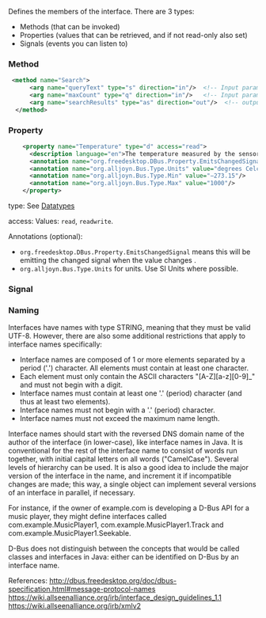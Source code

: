 
Defines the members of the interface. There are 3 types:
- Methods (that can be invoked)
- Properties (values that can be retrieved, and if not read-only also set)
- Signals (events you can listen to)

### Method
```xml
 <method name="Search">
      <arg name="queryText" type="s" direction="in"/>  <!-- Input parameter : Search string -->
      <arg name="maxCount" type="q" direction="in"/>   <!-- Input parameter: Max results as UInt16 -->
      <arg name="searchResults" type="as" direction="out"/>  <!-- output: Search results as a string array -->
  </method>
```


### Property
```xml
    <property name="Temperature" type="d" access="read">
      <description language="en">The temperature measured by the sensor.</description>
      <annotation name="org.freedesktop.DBus.Property.EmitsChangedSignal" value="true"/>
      <annotation name="org.alljoyn.Bus.Type.Units" value="degrees Celcius"/>
      <annotation name="org.alljoyn.Bus.Type.Min" value="−273.15"/>
      <annotation name="org.alljoyn.Bus.Type.Max" value="1000"/>
    </property>
```
type: See [Datatypes](Datatypes.md)

access: Values: `read`, `readwrite`.

Annotations (optional): 
- `org.freedesktop.DBus.Property.EmitsChangedSignal` means this will be emitting the changed signal when the value changes . 
- `org.alljoyn.Bus.Type.Units` for units. Use SI Units where possible.

### Signal

### Naming

Interfaces have names with type STRING, meaning that they must be valid UTF-8. However, there are also some additional restrictions that apply to interface names specifically: 
- Interface names are composed of 1 or more elements separated by a period ('.') character. All elements must contain at least one character. 
- Each element must only contain the ASCII characters "[A-Z][a-z][0-9]_" and must not begin with a digit. 
- Interface names must contain at least one '.' (period) character (and thus at least two elements). 
- Interface names must not begin with a '.' (period) character.
- Interface names must not exceed the maximum name length.

Interface names should start with the reversed DNS domain name of the author of the interface (in lower-case), like interface names in Java. It is conventional for the rest of the interface name to consist of words run together, with initial capital letters on all words ("CamelCase"). Several levels of hierarchy can be used. It is also a good idea to include the major version of the interface in the name, and increment it if incompatible changes are made; this way, a single object can implement several versions of an interface in parallel, if necessary. 

For instance, if the owner of example.com is developing a D-Bus API for a music player, they might define interfaces called com.example.MusicPlayer1, com.example.MusicPlayer1.Track and com.example.MusicPlayer1.Seekable. 

D-Bus does not distinguish between the concepts that would be called classes and interfaces in Java: either can be identified on D-Bus by an interface name. 



References:
http://dbus.freedesktop.org/doc/dbus-specification.html#message-protocol-names
https://wiki.allseenalliance.org/irb/interface_design_guidelines_1.1
https://wiki.allseenalliance.org/irb/xmlv2
